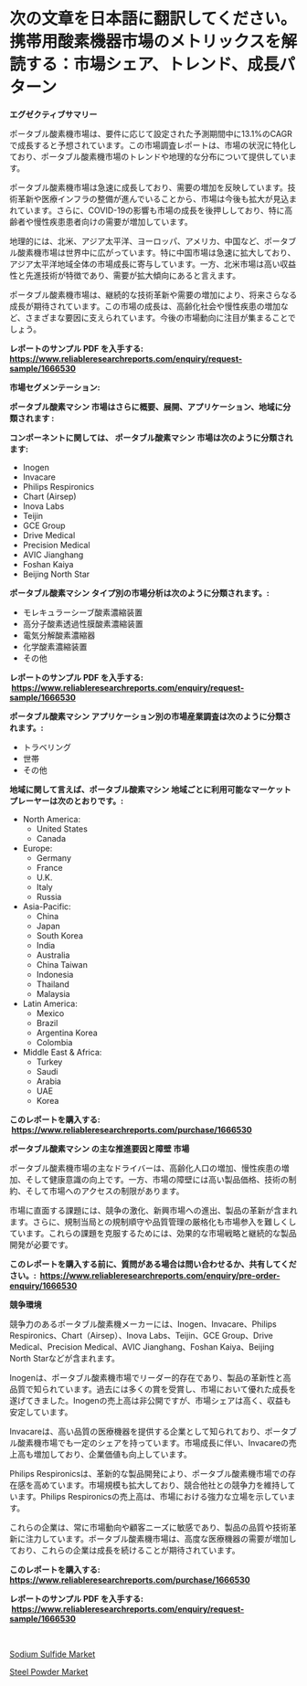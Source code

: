 <p><h1>次の文章を日本語に翻訳してください。携帯用酸素機器市場のメトリックスを解読する：市場シェア、トレンド、成長パターン</h1></p><p><strong>エグゼクティブサマリー</strong></p>
<p><p>ポータブル酸素機市場は、要件に応じて設定された予測期間中に13.1%のCAGRで成長すると予想されています。この市場調査レポートは、市場の状況に特化しており、ポータブル酸素機市場のトレンドや地理的な分布について提供しています。</p><p>ポータブル酸素機市場は急速に成長しており、需要の増加を反映しています。技術革新や医療インフラの整備が進んでいることから、市場は今後も拡大が見込まれています。さらに、COVID-19の影響も市場の成長を後押ししており、特に高齢者や慢性疾患患者向けの需要が増加しています。</p><p>地理的には、北米、アジア太平洋、ヨーロッパ、アメリカ、中国など、ポータブル酸素機市場は世界中に広がっています。特に中国市場は急速に拡大しており、アジア太平洋地域全体の市場成長に寄与しています。一方、北米市場は高い収益性と先進技術が特徴であり、需要が拡大傾向にあると言えます。</p><p>ポータブル酸素機市場は、継続的な技術革新や需要の増加により、将来さらなる成長が期待されています。この市場の成長は、高齢化社会や慢性疾患の増加など、さまざまな要因に支えられています。今後の市場動向に注目が集まることでしょう。</p></p>
<p><strong>レポートのサンプル PDF を入手する: <a href="https://www.reliableresearchreports.com/enquiry/request-sample/1666530">https://www.reliableresearchreports.com/enquiry/request-sample/1666530</a></strong></p>
<p><strong>市場セグメンテーション:</strong></p>
<p><strong> ポータブル酸素マシン 市場はさらに概要、展開、アプリケーション、地域に分類されます :</strong></p>
<p><strong>コンポーネントに関しては、 ポータブル酸素マシン 市場は次のように分類されます: &nbsp;</strong></p>
<p><ul><li>Inogen</li><li>Invacare</li><li>Philips Respironics</li><li>Chart (Airsep)</li><li>Inova Labs</li><li>Teijin</li><li>GCE Group</li><li>Drive Medical</li><li>Precision Medical</li><li>AVIC Jianghang</li><li>Foshan Kaiya</li><li>Beijing North Star</li></ul></p>
<p><strong> ポータブル酸素マシン タイプ別の市場分析は次のように分類されます。:</strong></p>
<p><ul><li>モレキュラーシーブ酸素濃縮装置</li><li>高分子酸素透過性膜酸素濃縮装置</li><li>電気分解酸素濃縮器</li><li>化学酸素濃縮装置</li><li>その他</li></ul></p>
<p><strong>レポートのサンプル PDF を入手する: &nbsp;<a href="https://www.reliableresearchreports.com/enquiry/request-sample/1666530">https://www.reliableresearchreports.com/enquiry/request-sample/1666530</a></strong></p>
<p><strong> ポータブル酸素マシン アプリケーション別の市場産業調査は次のように分類されます。:</strong></p>
<p><ul><li>トラベリング</li><li>世帯</li><li>その他</li></ul></p>
<p><strong>地域に関して言えば、ポータブル酸素マシン 地域ごとに利用可能なマーケットプレーヤーは次のとおりです。:</strong></p>
<p><ul>
    <li>
        North America:
        <ul>
            <li>United States</li>
            <li>Canada</li>
        </ul>
    </li>
    <li>
        Europe:
        <ul>
            <li>Germany</li>
            <li>France</li>
            <li>U.K.</li>
            <li>Italy</li>
            <li>Russia</li>
        </ul>
    </li>
    <li>
        Asia-Pacific:
        <ul>
            <li>China</li>
            <li>Japan</li>
            <li>South Korea</li>
            <li>India</li>
            <li>Australia</li>
            <li>China Taiwan</li>
            <li>Indonesia</li>
            <li>Thailand</li>
            <li>Malaysia</li>
        </ul>
    </li>
    <li>
        Latin America:
        <ul>
            <li>Mexico</li>
            <li>Brazil</li>
            <li>Argentina Korea</li>
            <li>Colombia</li>
        </ul>
    </li>
    <li>
        Middle East & Africa:
        <ul>
            <li>Turkey</li>
            <li>Saudi</li>
            <li>Arabia</li>
            <li>UAE</li>
            <li>Korea</li>
        </ul>
    </li>
    </ul></p>
<p><strong>このレポートを購入する: &nbsp;<a href="https://www.reliableresearchreports.com/purchase/1666530">https://www.reliableresearchreports.com/purchase/1666530</a></strong></p>
<p><strong>ポータブル酸素マシン の主な推進要因と障壁 市場</strong></p>
<p><p>ポータブル酸素機市場の主なドライバーは、高齢化人口の増加、慢性疾患の増加、そして健康意識の向上です。一方、市場の障壁には高い製品価格、技術の制約、そして市場へのアクセスの制限があります。</p><p>市場に直面する課題には、競争の激化、新興市場への進出、製品の革新が含まれます。さらに、規制当局との規制順守や品質管理の厳格化も市場参入を難しくしています。これらの課題を克服するためには、効果的な市場戦略と継続的な製品開発が必要です。</p></p>
<p><strong>このレポートを購入する前に、質問がある場合は問い合わせるか、共有してください。:&nbsp; <a href="https://www.reliableresearchreports.com/enquiry/pre-order-enquiry/1666530">https://www.reliableresearchreports.com/enquiry/pre-order-enquiry/1666530</a></strong></p>
<p><strong>競争環境</strong></p>
<p><p>競争力のあるポータブル酸素機メーカーには、Inogen、Invacare、Philips Respironics、Chart（Airsep）、Inova Labs、Teijin、GCE Group、Drive Medical、Precision Medical、AVIC Jianghang、Foshan Kaiya、Beijing North Starなどが含まれます。 </p><p>Inogenは、ポータブル酸素機市場でリーダー的存在であり、製品の革新性と高品質で知られています。過去には多くの賞を受賞し、市場において優れた成長を遂げてきました。Inogenの売上高は非公開ですが、市場シェアは高く、収益も安定しています。</p><p>Invacareは、高い品質の医療機器を提供する企業として知られており、ポータブル酸素機市場でも一定のシェアを持っています。市場成長に伴い、Invacareの売上高も増加しており、企業価値も向上しています。</p><p>Philips Respironicsは、革新的な製品開発により、ポータブル酸素機市場での存在感を高めています。市場規模も拡大しており、競合他社との競争力を維持しています。Philips Respironicsの売上高は、市場における強力な立場を示しています。</p><p>これらの企業は、常に市場動向や顧客ニーズに敏感であり、製品の品質や技術革新に注力しています。ポータブル酸素機市場は、高度な医療機器の需要が増加しており、これらの企業は成長を続けることが期待されています。</p></p>
<p><strong>このレポートを購入する: &nbsp; <a href="https://www.reliableresearchreports.com/purchase/1666530">https://www.reliableresearchreports.com/purchase/1666530</a></strong></p>
<p><strong>レポートのサンプル PDF を入手する: &nbsp;<a href="https://www.reliableresearchreports.com/enquiry/request-sample/1666530">https://www.reliableresearchreports.com/enquiry/request-sample/1666530</a></strong><strong></strong></p>
<p>&nbsp;</p>
<p><p><a href="https://changeable-paste-463.notion.site/Sodium-Sulfide-Market-Research-Report-Unlocks-Analysis-on-the-Market-Financial-Status-Market-Size--0e07e864769a47d98424df4bdfe44d71">Sodium Sulfide Market</a></p><p><a href="https://fuschia-pecorino-a6d.notion.site/Steel-Powder-Market-Analysis-and-Market-Size-Global-Industry-Overview-Market-Segmentation-and-Fore-75142ddbb70441819121844c42a80aac">Steel Powder Market</a></p></p>
